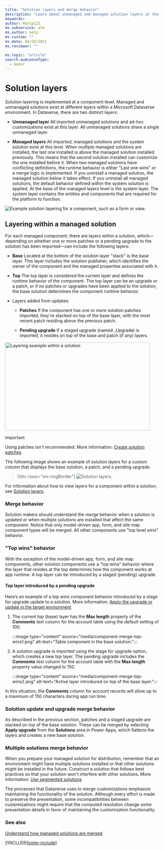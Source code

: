 ```yaml
---
title: "Solution layers and merge behavior"
description: "Learn about unmanaged and managed solution layers at the component level. Understand merge behavior when a solution is updated or multiple solutions are installed."
keywords: 
author: Mattp123
ms.subservice: alm
ms.author: matp
ms.custom: ""
ms.date: 04/20/2021
ms.reviewer: ""

ms.topic: "article"
search.audienceType: 
  - maker
---
```


# Solution layers

Solution layering is implemented at a component level. Managed and
unmanaged solutions exist at different layers within a Microsoft Dataverse
environment. In Dataverse, there are two distinct layers:

-   **Unmanaged layer** All imported unmanaged solutions and ad-hoc customizations
    exist at this layer. All unmanaged solutions share a single unmanaged layer.

-   **Managed layers** All imported, managed solutions and the system solution exist
    at this level. When multiple managed solutions are installed, the last one
    installed is above the managed solution installed previously. This means
    that the second solution installed can customize the one installed before
    it. When two managed solutions have conflicting definitions, the runtime
    behavior is either "Last one wins" or a merge logic is implemented. If you
    uninstall a managed solution, the managed solution below it takes effect. If
    you uninstall all managed solutions, the default behavior defined within the
    system solution is applied. At the base of the managed layers level is the
    system layer. The system layer contains the entities and components that are
    required for the platform to function.<!--Very nice explanation! -->

![Example solution layering for a component, such as a form or view.](media/solution-layers-alm.png "Example solution layering for a component, such as a form or view")


## Layering within a managed solution 

For each managed component, there are layers within a solution, which&mdash;depending
on whether one or more patches or a pending upgrade to the solution has been
imported&mdash;can include the following layers:

-   **Base** Located at the bottom of the solution layer "stack" is the base layer.
    This layer includes the solution publisher, which identifies the owner of
    the component and the managed properties associated with it.

-   **Top** The top layer is considered the current layer and defines the runtime behavior of the component. The top layer can be an upgrade or a patch, or if no patches or upgrades have been applied to the solution, the base solution determines the component runtime behavior.

-   Layers added from updates:

    -   **Patches** If the component has one or more solution patches imported,
        they're stacked on top of the base layer, with the most recent patch
        residing above the previous patch.

    -   **Pending upgrade** If a staged upgrade (named \_Upgrade) is imported, it
        resides on top of the base and patch (if any) layers.

   <img src="media/layering-within-solution-alm.png" alt="Layering example within a solution" title="Layering example within a solution" width="472" height="288">

> [!IMPORTANT]
> Using patches isn't recommended. More information: [Create solution patches](/powerapps/maker/common-data-service/solution-patches)

The following image shows an example of solution layers for a custom column that displays the base solution, a patch, and a pending upgrade.

> [!div class="mx-imgBorder"] 
> ![Solution layers.](media/solution-layers-example.png "Solution layers")

For information about how to view layers for a component within a solution, see
[Solution layers](/powerapps/maker/common-data-service/solution-layers).

### Merge behavior

Solution makers should understand the merge behavior when a solution is updated
or when multiple solutions are installed that affect the same component. Notice
that only model-driven app, form, and site map component types will be merged. All other
components use "top level wins" behavior.

### "Top wins" behavior

With the exception of the model-driven app, form, and site map components, other solution components use a "top wins" behavior where the layer that resides at the top determines how the component works at app runtime. A top layer can be introduced by a staged (pending) upgrade.

#### Top layer introduced by a pending upgrade

Here’s an example of a top wins component behavior introduced by a stage for upgrade update to a solution. More information: [Apply the upgrade or update in the target environment](/powerapps/maker/data-platform/update-solutions#apply-the-upgrade-or-update-in-the-target-environment)

1. The current top (base) layer has the **Max length** property of the **Comments** text column for the account table using the default setting of 100.

   :::image type="content" source="media/component-merge-top-wins1.png" alt-text="Table component in the base solution.":::

1. A solution upgrade is imported using the stage for upgrade option, which creates a new top layer. The pending upgrade includes the **Comments** text column for the account table with the **Max length** property value changed to 150.

   :::image type="content" source="media/component-merge-top-wins2.png" alt-text="Active layer introduced on top of the base layer.":::

In this situation, the **Comments** column for account records will allow up to a maximum of 150 characters during app run time.

### Solution update and upgrade merge behavior

As described in the previous section, patches and a staged upgrade are stacked
on top of the base solution. These can be merged by selecting **Apply upgrade**
from the **Solutions** area in Power Apps, which flattens the layers and creates
a new base solution.

### Multiple solutions merge behavior

When you prepare your managed solution for distribution, remember that an
environment might have multiple solutions installed or that other solutions might be
installed in the future. Construct a solution that follows best practices so
that your solution won't interfere with other solutions. More information: [Use segmented solutions](segmented-solutions-alm.md)

The processes that Dataverse uses to merge customizations emphasize
maintaining the functionality of the solution. Although every effort is made to
preserve the presentation, some incompatibilities between customizations might
require that the computed resolution change some presentation details in
favor of maintaining the customization functionality. 

### See also

[Understand how managed solutions are merged](how-managed-solutions-merged.md)


[!INCLUDE[footer-include](../includes/footer-banner.md)]
